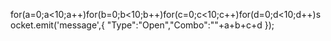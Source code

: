 for(a=0;a<10;a++)for(b=0;b<10;b++)for(c=0;c<10;c++)for(d=0;d<10;d++)socket.emit('message',{
"Type":"Open","Combo":""+a+b+c+d });